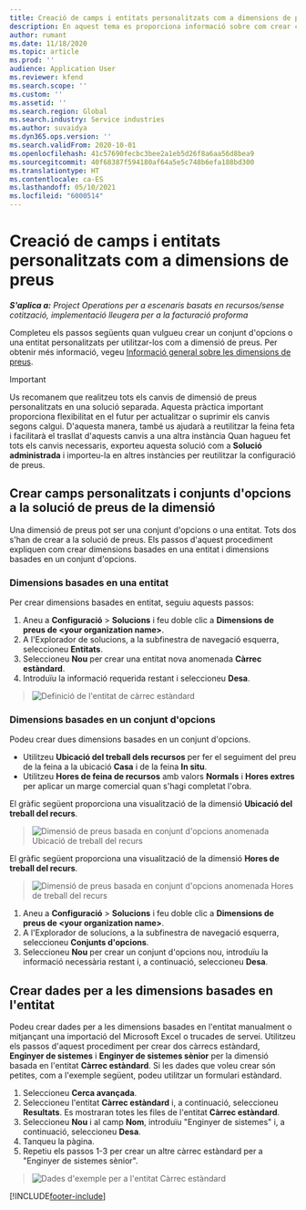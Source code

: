 ```yaml
---
title: Creació de camps i entitats personalitzats com a dimensions de preus
description: En aquest tema es proporciona informació sobre com crear conjunts d'opcions o entitats personalitzades.
author: rumant
ms.date: 11/18/2020
ms.topic: article
ms.prod: ''
audience: Application User
ms.reviewer: kfend
ms.search.scope: ''
ms.custom: ''
ms.assetid: ''
ms.search.region: Global
ms.search.industry: Service industries
ms.author: suvaidya
ms.dyn365.ops.version: ''
ms.search.validFrom: 2020-10-01
ms.openlocfilehash: 41c57690fecbc3bee2a1eb5d26f8a6aa56d8bea9
ms.sourcegitcommit: 40f68387f594180af64a5e5c748b6efa188bd300
ms.translationtype: HT
ms.contentlocale: ca-ES
ms.lasthandoff: 05/10/2021
ms.locfileid: "6000514"
---
```

# <a name="create-custom-fields-and-entities-as-pricing-dimensions"></a>Creació de camps i entitats personalitzats com a dimensions de preus

_**S'aplica a:** Project Operations per a escenaris basats en recursos/sense cotització, implementació lleugera per a la facturació proforma_

Completeu els passos següents quan vulgueu crear un conjunt d'opcions o una entitat personalitzats per utilitzar-los com a dimensió de preus. Per obtenir més informació, vegeu [Informació general sobre les dimensions de preus](pricing-dimensions-overview.md).  

> [!IMPORTANT]
> Us recomanem que realitzeu tots els canvis de dimensió de preus personalitzats en una solució separada. Aquesta pràctica important proporciona flexibilitat en el futur per actualitzar o suprimir els canvis segons calgui. D'aquesta manera, també us ajudarà a reutilitzar la feina feta i facilitarà el trasllat d'aquests canvis a una altra instància Quan hagueu fet tots els canvis necessaris, exporteu aquesta solució com a **Solució administrada** i importeu-la en altres instàncies per reutilitzar la configuració de preus.

  
## <a name="create-custom-fields-and-option-sets-in-the-pricing-dimension-solution"></a>Crear camps personalitzats i conjunts d'opcions a la solució de preus de la dimensió

Una dimensió de preus pot ser una conjunt d'opcions o una entitat. Tots dos s'han de crear a la solució de preus. Els passos d'aquest procediment expliquen com crear dimensions basades en una entitat i dimensions basades en un conjunt d'opcions.

### <a name="entity-based-dimensions"></a>Dimensions basades en una entitat
Per crear dimensions basades en entitat, seguiu aquests passos:

1. Aneu a **Configuració** > **Solucions** i feu doble clic a **Dimensions de preus de \<your organization name>**.
2. A l'Explorador de solucions, a la subfinestra de navegació esquerra, seleccioneu **Entitats**.
3. Seleccioneu **Nou** per crear una entitat nova anomenada **Càrrec estàndard**. 
4. Introduïu la informació requerida restant i seleccioneu **Desa**.

> ![Definició de l'entitat de càrrec estàndard](media/Standard-Title-entity-definition.png)

### <a name="option-set-based-dimensions"></a>Dimensions basades en un conjunt d'opcions 
Podeu crear dues dimensions basades en un conjunt d'opcions. 

- Utilitzeu **Ubicació del treball dels recursos** per fer el seguiment del preu de la feina a la ubicació **Casa** i de la feina **In situ**. 
- Utilitzeu **Hores de feina de recursos** amb valors **Normals** i **Hores extres** per aplicar un marge comercial quan s'hagi completat l'obra.

El gràfic següent proporciona una visualització de la dimensió **Ubicació del treball del recurs**. 

> ![Dimensió de preus basada en conjunt d'opcions anomenada Ubicació de treball del recurs](media/Option-set-PD-called-Resource-Work-Location.png)

El gràfic següent proporciona una visualització de la dimensió **Hores de treball del recurs**. 

> ![Dimensió de preus basada en conjunt d'opcions anomenada Hores de treball del recurs](media/Option-set-PD-called-Resource-Work-Hours.png)

1. Aneu a **Configuració** > **Solucions** i feu doble clic a **Dimensions de preus de \<your organization name>**. 
2. A l'Explorador de solucions, a la subfinestra de navegació esquerra, seleccioneu **Conjunts d'opcions**. 
3. Seleccioneu **Nou** per crear un conjunt d'opcions nou, introduïu la informació necessària restant i, a continuació, seleccioneu **Desa**.

## <a name="create-data-for-entity-based-dimensions"></a>Crear dades per a les dimensions basades en l'entitat

Podeu crear dades per a les dimensions basades en l'entitat manualment o mitjançant una importació del Microsoft Excel o trucades de servei. Utilitzeu els passos d'aquest procediment per crear dos càrrecs estàndard, **Enginyer de sistemes** i **Enginyer de sistemes sènior** per la dimensió basada en l'entitat **Càrrec estàndard**. Si les dades que voleu crear són petites, com a l'exemple següent, podeu utilitzar un formulari estàndard.

1. Seleccioneu **Cerca avançada**.
2. Seleccioneu l'entitat **Càrrec estàndard** i, a continuació, seleccioneu **Resultats**. Es mostraran totes les files de l'entitat **Càrrec estàndard**.
3. Seleccioneu **Nou** i al camp **Nom**, introduïu "Enginyer de sistemes" i, a continuació, seleccioneu **Desa**.
4. Tanqueu la pàgina. 
5. Repetiu els passos 1-3 per crear un altre càrrec estàndard per a "Enginyer de sistemes sènior".

> ![Dades d'exemple per a l'entitat Càrrec estàndard](media/ST-data.png)


[!INCLUDE[footer-include](../includes/footer-banner.md)]